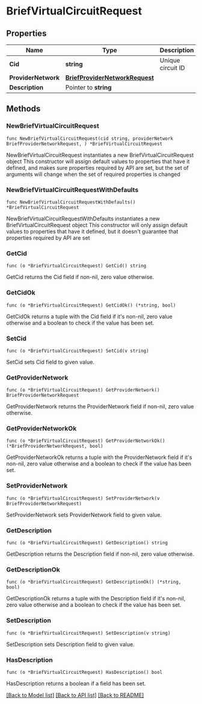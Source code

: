 # BriefVirtualCircuitRequest

## Properties

Name | Type | Description | Notes
------------ | ------------- | ------------- | -------------
**Cid** | **string** | Unique circuit ID | 
**ProviderNetwork** | [**BriefProviderNetworkRequest**](BriefProviderNetworkRequest.md) |  | 
**Description** | Pointer to **string** |  | [optional] 

## Methods

### NewBriefVirtualCircuitRequest

`func NewBriefVirtualCircuitRequest(cid string, providerNetwork BriefProviderNetworkRequest, ) *BriefVirtualCircuitRequest`

NewBriefVirtualCircuitRequest instantiates a new BriefVirtualCircuitRequest object
This constructor will assign default values to properties that have it defined,
and makes sure properties required by API are set, but the set of arguments
will change when the set of required properties is changed

### NewBriefVirtualCircuitRequestWithDefaults

`func NewBriefVirtualCircuitRequestWithDefaults() *BriefVirtualCircuitRequest`

NewBriefVirtualCircuitRequestWithDefaults instantiates a new BriefVirtualCircuitRequest object
This constructor will only assign default values to properties that have it defined,
but it doesn't guarantee that properties required by API are set

### GetCid

`func (o *BriefVirtualCircuitRequest) GetCid() string`

GetCid returns the Cid field if non-nil, zero value otherwise.

### GetCidOk

`func (o *BriefVirtualCircuitRequest) GetCidOk() (*string, bool)`

GetCidOk returns a tuple with the Cid field if it's non-nil, zero value otherwise
and a boolean to check if the value has been set.

### SetCid

`func (o *BriefVirtualCircuitRequest) SetCid(v string)`

SetCid sets Cid field to given value.


### GetProviderNetwork

`func (o *BriefVirtualCircuitRequest) GetProviderNetwork() BriefProviderNetworkRequest`

GetProviderNetwork returns the ProviderNetwork field if non-nil, zero value otherwise.

### GetProviderNetworkOk

`func (o *BriefVirtualCircuitRequest) GetProviderNetworkOk() (*BriefProviderNetworkRequest, bool)`

GetProviderNetworkOk returns a tuple with the ProviderNetwork field if it's non-nil, zero value otherwise
and a boolean to check if the value has been set.

### SetProviderNetwork

`func (o *BriefVirtualCircuitRequest) SetProviderNetwork(v BriefProviderNetworkRequest)`

SetProviderNetwork sets ProviderNetwork field to given value.


### GetDescription

`func (o *BriefVirtualCircuitRequest) GetDescription() string`

GetDescription returns the Description field if non-nil, zero value otherwise.

### GetDescriptionOk

`func (o *BriefVirtualCircuitRequest) GetDescriptionOk() (*string, bool)`

GetDescriptionOk returns a tuple with the Description field if it's non-nil, zero value otherwise
and a boolean to check if the value has been set.

### SetDescription

`func (o *BriefVirtualCircuitRequest) SetDescription(v string)`

SetDescription sets Description field to given value.

### HasDescription

`func (o *BriefVirtualCircuitRequest) HasDescription() bool`

HasDescription returns a boolean if a field has been set.


[[Back to Model list]](../README.md#documentation-for-models) [[Back to API list]](../README.md#documentation-for-api-endpoints) [[Back to README]](../README.md)


